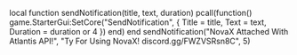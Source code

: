 local function sendNotification(title, text, duration)
    pcall(function()
        game.StarterGui:SetCore("SendNotification", {
            Title = title,
            Text = text,
            Duration = duration or 4
        })
    end)
end
sendNotification("NovaX Attached With Atlantis API!", "Ty For Using NovaX! discord.gg/FWZVSRsn8C", 5)
